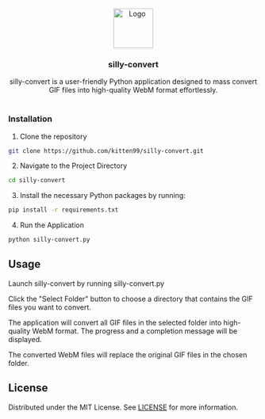 <br/>
<p align="center">
  <a href="https://github.com/kitten99/silly-convert">
    <img src="https://i.imgur.com/ANMowZ9.png" alt="Logo" width="80" height="80">
  </a>

  <h3 align="center">silly-convert</h3> 
 
  <p align="center">
    silly-convert is a user-friendly Python application designed to mass convert GIF files into high-quality WebM format effortlessly.
    <br/>
    <br/>
  </p>
</p>

### Installation

1. Clone the repository

```sh
git clone https://github.com/kitten99/silly-convert.git
```

2. Navigate to the Project Directory

```sh
cd silly-convert
```

3. Install the necessary Python packages by running:

```sh
pip install -r requirements.txt
```

4. Run the Application

```sh
python silly-convert.py
```


## Usage

Launch silly-convert by running silly-convert.py

Click the "Select Folder" button to choose a directory that contains the GIF files you want to convert.

The application will convert all GIF files in the selected folder into high-quality WebM format. The progress and a completion message will be displayed.

The converted WebM files will replace the original GIF files in the chosen folder.

## License

Distributed under the MIT License. See [LICENSE](https://github.com/kitten99/silly-convert/blob/main/LICENSE) for more information.
